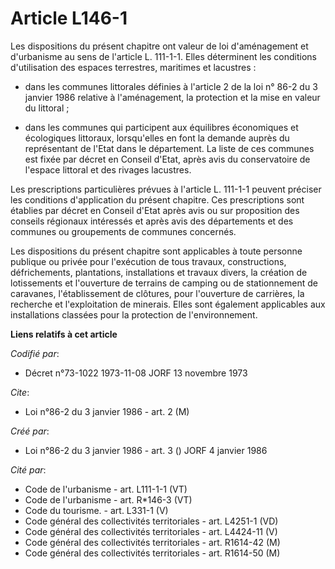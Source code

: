 # Article L146-1

Les dispositions du présent chapitre ont valeur de loi d'aménagement et d'urbanisme au sens de l'article L. 111-1-1. Elles
déterminent les conditions d'utilisation des espaces terrestres, maritimes et lacustres :

- dans les communes littorales définies à l'article 2 de la loi n° 86-2 du 3 janvier 1986 relative à l'aménagement, la
protection et la mise en valeur du littoral ;

- dans les communes qui participent aux équilibres économiques et écologiques littoraux, lorsqu'elles en font la demande
auprès du représentant de l'Etat dans le département. La liste de ces communes est fixée par décret en Conseil d'Etat, après
avis du conservatoire de l'espace littoral et des rivages lacustres.

Les prescriptions particulières prévues à l'article L. 111-1-1 peuvent préciser les conditions d'application du présent
chapitre. Ces prescriptions sont établies par décret en Conseil d'Etat après avis ou sur proposition des conseils régionaux
intéressés et après avis des départements et des communes ou groupements de communes concernés.

Les dispositions du présent chapitre sont applicables à toute personne publique ou privée pour l'exécution de tous travaux,
constructions, défrichements, plantations, installations et travaux divers, la création de lotissements et l'ouverture de
terrains de camping ou de stationnement de caravanes, l'établissement de clôtures, pour l'ouverture de carrières, la
recherche et l'exploitation de minerais. Elles sont également applicables aux installations classées pour la protection de
l'environnement.

**Liens relatifs à cet article**

_Codifié par_:

  - Décret n°73-1022 1973-11-08 JORF 13 novembre 1973

_Cite_:

  - Loi n°86-2 du 3 janvier 1986 - art. 2 (M)

_Créé par_:

  - Loi n°86-2 du 3 janvier 1986 - art. 3 () JORF 4 janvier 1986

_Cité par_:

  - Code de l'urbanisme - art. L111-1-1 (VT)
  - Code de l'urbanisme - art. R*146-3 (VT)
  - Code du tourisme. - art. L331-1 (V)
  - Code général des collectivités territoriales - art. L4251-1 (VD)
  - Code général des collectivités territoriales - art. L4424-11 (V)
  - Code général des collectivités territoriales - art. R1614-42 (M)
  - Code général des collectivités territoriales - art. R1614-50 (M)
